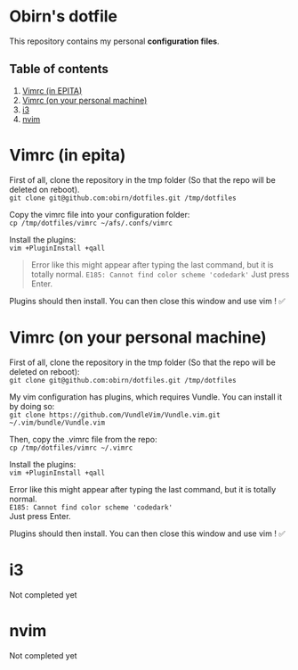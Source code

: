 # Obirn's dotfile

This repository contains my personal **configuration files**.

## Table of contents
1. [Vimrc (in EPITA)](#vimrc-in-epita)
2. [Vimrc (on your personal machine)](#vimrc-on-your-personal-machine)
3. [i3](#i3)
4. [nvim](#nvim)

# Vimrc (in epita)
First of all, clone the repository in the tmp folder (So that the repo will be deleted on reboot).  
`git clone git@github.com:obirn/dotfiles.git /tmp/dotfiles`

Copy the vimrc file into your configuration folder:  
`cp /tmp/dotfiles/vimrc ~/afs/.confs/vimrc`

Install the plugins:  
`vim +PluginInstall +qall`

> Error like this might appear after typing the last command, but it is totally normal.
`E185: Cannot find color scheme 'codedark'`
> Just press Enter.

Plugins should then install. You can then close this window and use vim ! ✅

# Vimrc (on your personal machine)

First of all, clone the repository in the tmp folder (So that the repo will be deleted on reboot):  
`git clone git@github.com:obirn/dotfiles.git /tmp/dotfiles`

My vim configuration has plugins, which requires Vundle.
You can install it by doing so:  
`git clone https://github.com/VundleVim/Vundle.vim.git ~/.vim/bundle/Vundle.vim`

Then, copy the .vimrc file from the repo:  
`cp /tmp/dotfiles/vimrc ~/.vimrc`

Install the plugins:  
`vim +PluginInstall +qall`

Error like this might appear after typing the last command, but it is totally normal.<br>
`E185: Cannot find color scheme 'codedark'`<br>
Just press Enter.<br>

Plugins should then install. You can then close this window and use vim ! ✅

# i3
Not completed yet

# nvim
Not completed yet
